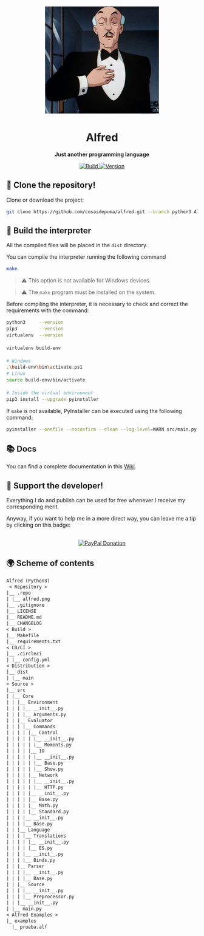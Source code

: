 <h1 align="center">
	<img
		width="300"
		alt="Alfred Haskell"
		src="./.repo/alfred.png">
</h1>
<h1 align="center">
	<strong>
    Alfred
  </strong>
</h1>
<p align="center">
	<strong>
    Just another programming language
	</strong>
</p>
<p align="center">
  <a href="https://circleci.com/gh/CosasDePuma/Alfred/tree/haskell">
    <img
      alt="Build"
      src="https://img.shields.io/circleci/project/github/CosasDePuma/Alfred/python3.svg?style=flat-square&logo=circleci">
  </a>

  <a href="https://github.com/CosasDePuma/Alfred/tree/python3">
    <img
      alt="Version"
      src="https://img.shields.io/badge/version-v0.5.5-blue.svg?style=flat-square">
  </a>
</p>




:vhs: Clone the repository!
----
Clone or download the project:
```sh
git clone https://github.com/cosasdepuma/alfred.git --branch python3 Alfred-Python3
```




:wrench: Build the interpreter
---
All the compiled files will be placed in the `dist` directory.


You can compile the interpreter running the following command

```sh
make
```
>  :warning: This option is not available for Windows devices.

>  :warning: The `make` program must be installed on the system.

Before compiling the interpreter, it is necessary to check and correct the requirements with the command:

```bash
python3     --version
pip3        --version
virtualenv  --version

virtualenv build-env

# Windows
.\build-env\bin\activate.ps1
# Linux
source build-env/bin/activate

# Inside the virtual environment
pip3 install --upgrade pyinstaller
```

If `make` is not available, PyInstaller can be executed using the following command:

```bash
pyinstaller --onefile --noconfirm --clean --log-level=WARN src/main.py
```

:books: Docs
---
You can find a complete documentation in this [Wiki](https://github.com/cosasdepuma/alfred/wiki).


:octopus: Support the developer!
----
Everything I do and publish can be used for free whenever I receive my corresponding merit.

Anyway, if you want to help me in a more direct way, you can leave me a tip by clicking on this badge:

<p align="center">
    </br>
    <a href="https://www.paypal.me/cosasdepuma/"><img src="https://img.shields.io/badge/Donate-PayPal-blue.svg?style=for-the-badge&logo=paypal" alt="PayPal Donation"></img></a>
</p>




:earth_africa: Scheme of contents
----
```
Alfred (Python3)
 < Repository >
|__ .repo
| |__ alfred.png
|__ .gitignore
|__ LICENSE
|__ README.md
|__ CHANGELOG
< Build >
|__ Makefile
|__ requirements.txt
< CD/CI >
|__ .circleci
| |__ config.yml
< Distribution >
|__ dist
| |__ main
< Source >
|__ src
| |__ Core
| | |__ Environment
| | | |__ __init__.py
| | | |__ Arguments.py
| | |__ Evaluator
| | | |__ Commands
| | | | |__ Control
| | | | | |__ __init__.py
| | | | | |__ Moments.py
| | | | |__ IO
| | | | | |__ __init__.py
| | | | | |__ Base.py
| | | | | |__ Show.py
| | | | |__ Network
| | | | | |__ __init__.py
| | | | | |__ HTTP.py
| | | | |__ __init__.py
| | | | |__ Base.py
| | | | |__ Math.py
| | | | |__ Standard.py
| | | |__ __init__.py
| | | |__ Base.py
| | |__ Language
| | | |__ Translations
| | | | |__ __init__.py
| | | | |__ ES.py
| | | |__ __init__.py
| | | |__ Binds.py
| | |__ Parser
| | | |__ __init__.py
| | | |__ Base.py
| | |__ Source
| | | |__ __init__.py
| | | |__ Preprocessor.py
| | |__ __init__.py
| |__ main.py
< Alfred Examples >
|_ examples
  |_ prueba.alf
```
